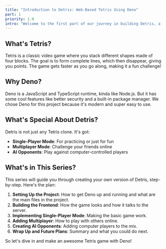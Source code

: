 ```yaml
---
title: "Introduction to Detris: Web-Based Tetris Using Deno"
part: 1
priority: 1.0
intro: "Welcome to the first part of our journey in building Detris, a web-based Tetris game using Deno. In this article, we'll introduce you to the classic game of Tetris and explain why we chose Deno as our runtime. We'll also give you a sneak peek into the special features of Detris, like single-player mode, multiplayer functionality, and even AI opponents. Get ready to dive deep into the world of Tetris, powered by modern web technologies!"
---
```


## What's Tetris?

Tetris is a classic video game where you stack different shapes made of four blocks. The goal is to form complete lines, which then disappear, giving you points. The game gets faster as you go along, making it a fun challenge!

## Why Deno?

Deno is a JavaScript and TypeScript runtime, kinda like Node.js. But it has some cool features like better security and a built-in package manager. We chose Deno for this project because it's modern and super easy to use.

## What's Special About Detris?

Detris is not just any Tetris clone. It's got:

- **Single-Player Mode**: For practicing or just for fun
- **Multiplayer Mode**: Challenge your friends online
- **AI Opponents**: Play against computer-controlled players

## What's in This Series?

This series will guide you through creating your own version of Detris, step-by-step. Here's the plan:

1. **Setting Up the Project**: How to get Deno up and running and what are the main files in the project.
2. **Building the Frontend**: How the game looks and how it talks to the server.
3. **Implementing Single-Player Mode**: Making the basic game work.
4. **Adding Multiplayer**: How to play with others online.
5. **Creating AI Opponents**: Adding computer players to the mix.
6. **Wrap Up and Future Plans**: Summary and what you could do next.

So let's dive in and make an awesome Tetris game with Deno!
